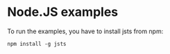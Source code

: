 Node.JS examples
================

To run the examples, you have to install jsts from npm:

    npm install -g jsts
